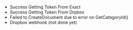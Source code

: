 

- Success Getting Token From Exact
- Success Getting Token From Drpbox
- Failed to CreateDocument due to error on GetCategoryId()
- Dropbox webhook (not done yet)
